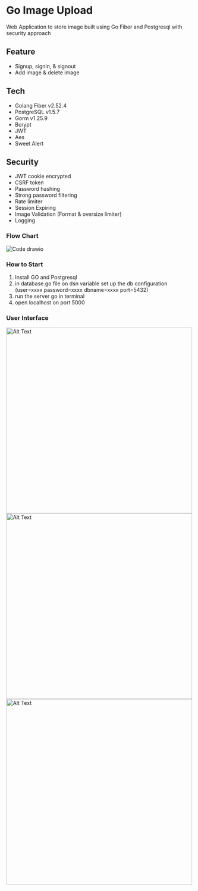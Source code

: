 # Go Image Upload 
Web Application to store image built using Go Fiber and Postgresql with security approach 


## Feature 
- Signup, signin, & signout
- Add image & delete image

## Tech 
- Golang Fiber v2.52.4
- PostgreSQL v1.5.7
- Gorm v1.25.9
- Bcrypt
- JWT
- Aes
- Sweet Alert

## Security 
- JWT cookie encrypted
- CSRF token
- Password hashing
- Strong password filtering
- Rate limiter
- Session Expiring
- Image Validation (Format & oversize limiter)
- Logging

### Flow Chart 
![Code drawio](https://github.com/ferizco/Go-Image-Uploadv2/assets/71595406/c4f1d3ae-4eb9-4125-9487-d30000cf6719)

### How to Start 
1. Install GO and Postgresql
2. in database.go file on dsn variable set up the db configuration (user=xxxx password=xxxx dbname=xxxx port=5432)
3. run the server go in terminal
4. open localhost on port 5000

### User Interface
<img src="https://github.com/ferizco/Go-Image-Uploadv2/assets/71595406/d8e8f933-06dc-4861-99dd-6a7c6abca3f7" alt="Alt Text" width="500">
<img src="https://github.com/ferizco/Go-Image-Uploadv2/assets/71595406/6f800809-821c-4375-a0ee-40ce00a4c532" alt="Alt Text" width="500">
<img src="https://github.com/ferizco/Go-Image-Uploadv2/assets/71595406/76abb8de-2c16-4a09-ba17-eb5cc03d3e2e" alt="Alt Text" width="500">




